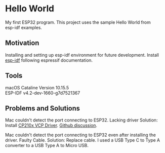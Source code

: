 <!-- # Hello World Example

Starts a FreeRTOS task to print "Hello World"

See the README.md file in the upper level 'examples' directory for more information about examples. -->
# Hello World

My first ESP32 program. This project uses the sample Hello World from esp-idf examples. 

## Motivation
Installing and setting up esp-idf environment for future development. Install [esp-idf](https://docs.espressif.com/projects/esp-idf/en/stable/get-started/) following espressif documentation.

## Tools
macOS Cataline Version 10.15.5 \
ESP-IDF v4.2-dev-1660-g7d7521367 

## Problems and Solutions

Mac couldn't detect the port connecting to ESP32. Lacking driver
Solution: Install [CP210x VCP Driver](https://www.silabs.com/products/development-tools/software/usb-to-uart-bridge-vcp-drivers). [Github discussion](https://github.com/espressif/arduino-esp32/issues/1084).

Mac couldn't detect the port connecting to ESP32 even after installing the driver. Faulty Cable.
Solution: Replace cable. I used a USB Type C to Type A converter to a USB Type A to Micro USB.

